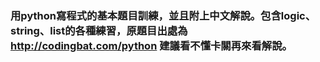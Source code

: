 ### 用python寫程式的基本題目訓練，並且附上中文解說。包含logic、string、list的各種練習，原題目出處為 http://codingbat.com/python 建議看不懂卡關再來看解說。
